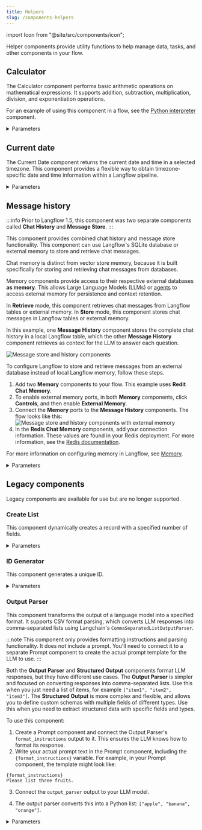 ```yaml
---
title: Helpers
slug: /components-helpers
---
```


import Icon from "@site/src/components/icon";

Helper components provide utility functions to help manage data, tasks, and other components in your flow.

## Calculator

The Calculator component performs basic arithmetic operations on mathematical expressions. It supports addition, subtraction, multiplication, division, and exponentiation operations.

For an example of using this component in a flow, see the [Python interpreter](/components-processing#python-interpreter) component.

<details>
<summary>Parameters</summary>

| Name | Type | Description |
|------|------|-------------|
| expression | String | The arithmetic expression to evaluate, such as `4*4*(33/22)+12-20`. |

**Outputs**

| Name | Type | Description |
|------|------|-------------|
| result | Data | The calculation result as a Data object containing the evaluated expression. |

</details>

## Current date

The Current Date component returns the current date and time in a selected timezone. This component provides a flexible way to obtain timezone-specific date and time information within a Langflow pipeline.

<details>
<summary>Parameters</summary>

**Inputs**

| Name | Type | Description |
|------|------|-------------|
| timezone | String | The timezone for the current date and time. |

**Outputs**

| Name | Type | Description |
|------|------|-------------|
| current_date | String | The resulting current date and time in the selected timezone. |

</details>

## Message history

:::info
Prior to Langflow 1.5, this component was two separate components called **Chat History** and **Message Store**.
:::

This component provides combined chat history and message store functionality. This component can use Langflow's SQLite database or external memory to store and retrieve chat messages.

Chat memory is distinct from vector store memory, because it is built specifically for storing and retrieving chat messages from databases.

Memory components provide access to their respective external databases **as memory**. This allows Large Language Models (LLMs) or [agents](/agents) to access external memory for persistence and context retention.

In **Retrieve** mode, this component retrieves chat messages from Langflow tables or external memory.
In **Store** mode, this component stores chat messages in Langflow tables or external memory.

In this example, one **Message History** component stores the complete chat history in a local Langflow table, which the other **Message History** component retrieves as context for the LLM to answer each question.

![Message store and history components](/img/component-message-history-message-store.png)

To configure Langflow to store and retrieve messages from an external database instead of local Langflow memory, follow these steps.

1. Add two **Memory** components to your flow.
This example uses **Redit Chat Memory**.
2. To enable external memory ports, in both **Memory** components, click <Icon name="SlidersHorizontal" aria-hidden="true"/> **Controls**, and then enable **External Memory**.
3. Connect the **Memory** ports to the **Message History** components.
The flow looks like this:
![Message store and history components with external memory](/img/component-message-history-external-memory.png)
4. In the **Redis Chat Memory** components, add your connection information. These values are found in your Redis deployment. For more information, see the [Redis documentation](https://redis.io/docs/latest/).

For more information on configuring memory in Langflow, see [Memory](/memory).

<details>
<summary>Parameters</summary>

**Inputs**
| Name | Type | Description |
|------|------|-------------|
| memory | Memory | Retrieve messages from an external memory. If empty, the Langflow tables are used. |
| sender | String | Filter by sender type. |
| sender_name | String | Filter by sender name. |
| n_messages | Integer | The number of messages to retrieve. |
| session_id | String | The session ID of the chat. If empty, the current session ID parameter is used. |
| order | String | The order of the messages. |
| template | String | The template to use for formatting the data. It can contain the keys `{text}`, `{sender}` or any other key in the message data. |

**Outputs**
| Name | Type | Description |
|------|------|-------------|
| messages | Data | The retrieved messages as Data objects. |
| messages_text | Message | The retrieved messages formatted as text. |
| dataframe | DataFrame | A DataFrame containing the message data. |

</details>

## Legacy components

Legacy components are available for use but are no longer supported.

### Create List

This component dynamically creates a record with a specified number of fields.

<details>
<summary>Parameters</summary>

**Inputs**

| Name | Type | Description |
|------|------|-------------|
| n_fields | Integer | The number of fields to be added to the record. |
| text_key | String | The key used as text. |

**Outputs**

| Name | Type | Description |
|------|------|-------------|
| list | List | The dynamically created list with the specified number of fields. |

</details>

### ID Generator

This component generates a unique ID.

<details>
<summary>Parameters</summary>

**Inputs**

| Name | Type | Description |
|------|------|-------------|
| unique_id | String | The generated unique ID. |

**Outputs**

| Name | Type | Description |
|------|------|-------------|
| id | String | The generated unique ID. |

</details>

### Output Parser

This component transforms the output of a language model into a specified format. It supports CSV format parsing, which converts LLM responses into comma-separated lists using Langchain's `CommaSeparatedListOutputParser`.

:::note
This component only provides formatting instructions and parsing functionality. It does not include a prompt. You'll need to connect it to a separate Prompt component to create the actual prompt template for the LLM to use.
:::

Both the **Output Parser** and **Structured Output** components format LLM responses, but they have different use cases.
The **Output Parser** is simpler and focused on converting responses into comma-separated lists. Use this when you just need a list of items, for example `["item1", "item2", "item3"]`.
The **Structured Output** is more complex and flexible, and allows you to define custom schemas with multiple fields of different types. Use this when you need to extract structured data with specific fields and types.

To use this component:

1. Create a Prompt component and connect the Output Parser's `format_instructions` output to it. This ensures the LLM knows how to format its response.
2. Write your actual prompt text in the Prompt component, including the `{format_instructions}` variable.
For example, in your Prompt component, the template might look like:
```
{format_instructions}
Please list three fruits.
```
3. Connect the `output_parser` output to your LLM model.

4. The output parser converts this into a Python list: `["apple", "banana", "orange"]`.

<details>
<summary>Parameters</summary>

**Inputs**

| Name | Type | Description |
|------|------|-------------|
| parser_type | String | The parser type. Currently supports "CSV". |

**Outputs**

| Name | Type | Description |
|------|------|-------------|
| format_instructions | String | Pass to a prompt template to include formatting instructions for LLM responses. |
| output_parser | Parser | The constructed output parser that can be used to parse LLM responses. |

</details>